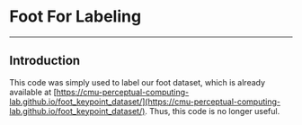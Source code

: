 # Foot For Labeling
----------------------------------------------------------------------------------------------------



## Introduction
This code was simply used to label our foot dataset, which is already available at [https://cmu-perceptual-computing-lab.github.io/foot_keypoint_dataset/](https://cmu-perceptual-computing-lab.github.io/foot_keypoint_dataset/). Thus, this code is no longer useful.
